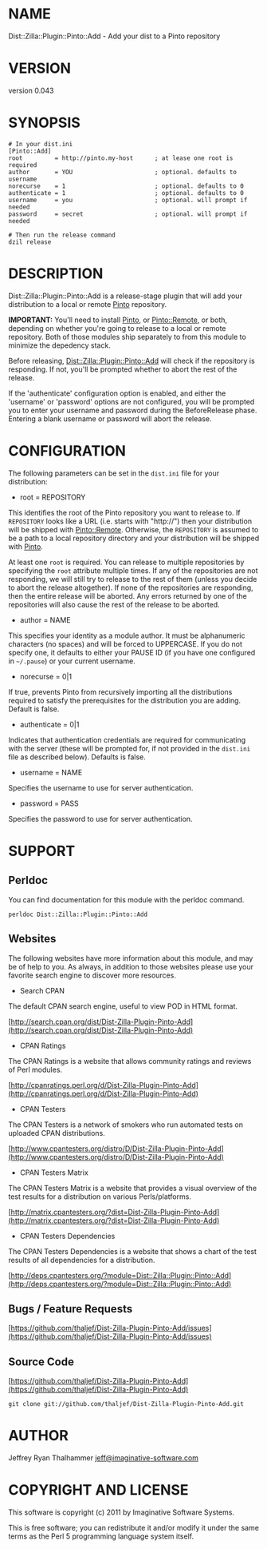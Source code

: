 # NAME

Dist::Zilla::Plugin::Pinto::Add - Add your dist to a Pinto repository

# VERSION

version 0.043

# SYNOPSIS

    # In your dist.ini
    [Pinto::Add]
    root         = http://pinto.my-host      ; at lease one root is required
    author       = YOU                       ; optional. defaults to username
    norecurse    = 1                         ; optional. defaults to 0
    authenticate = 1                         ; optional. defaults to 0
    username     = you                       ; optional. will prompt if needed
    password     = secret                    ; optional. will prompt if needed

    # Then run the release command
    dzil release

# DESCRIPTION

Dist::Zilla::Plugin::Pinto::Add is a release-stage plugin that
will add your distribution to a local or remote [Pinto](http://search.cpan.org/perldoc?Pinto) repository.

__IMPORTANT:__ You'll need to install [Pinto](http://search.cpan.org/perldoc?Pinto), or [Pinto::Remote](http://search.cpan.org/perldoc?Pinto::Remote), or
both, depending on whether you're going to release to a local or
remote repository.  Both of those modules ship separately to from this
module to minimize the depedency stack.

Before releasing, [Dist::Zilla::Plugin::Pinto::Add](http://search.cpan.org/perldoc?Dist::Zilla::Plugin::Pinto::Add) will check if the
repository is responding.  If not, you'll be prompted whether to abort
the rest of the release.

If the 'authenticate' configuration option is enabled, and either the
'username' or 'password' options are not configured, you will be
prompted you to enter your username and password during the
BeforeRelease phase.  Entering a blank username or password will abort
the release.

# CONFIGURATION

The following parameters can be set in the `dist.ini` file for your
distribution:

- root = REPOSITORY

This identifies the root of the Pinto repository you want to release
to.  If `REPOSITORY` looks like a URL (i.e. starts with "http://")
then your distribution will be shipped with [Pinto::Remote](http://search.cpan.org/perldoc?Pinto::Remote).
Otherwise, the `REPOSITORY` is assumed to be a path to a local
repository directory and your distribution will be shipped with
[Pinto](http://search.cpan.org/perldoc?Pinto).

At least one `root` is required.  You can release to multiple
repositories by specifying the `root` attribute multiple times.  If
any of the repositories are not responding, we will still try to
release to the rest of them (unless you decide to abort the release
altogether).  If none of the repositories are responding, then the
entire release will be aborted.  Any errors returned by one of the
repositories will also cause the rest of the release to be aborted.

- author = NAME

This specifies your identity as a module author.  It must be
alphanumeric characters (no spaces) and will be forced to UPPERCASE.
If you do not specify one, it defaults to either your PAUSE ID (if you
have one configured in `~/.pause`) or your current username.

- norecurse = 0|1

If true, prevents Pinto from recursively importing all the
distributions required to satisfy the prerequisites for the
distribution you are adding.  Default is false.

- authenticate = 0|1

Indicates that authentication credentials are required for
communicating with the server (these will be prompted for, if not
provided in the `dist.ini` file as described below).  Defaults is
false.

- username = NAME

Specifies the username to use for server authentication.

- password = PASS

Specifies the password to use for server authentication.

# SUPPORT

## Perldoc

You can find documentation for this module with the perldoc command.

    perldoc Dist::Zilla::Plugin::Pinto::Add

## Websites

The following websites have more information about this module, and may be of help to you. As always,
in addition to those websites please use your favorite search engine to discover more resources.

- Search CPAN

The default CPAN search engine, useful to view POD in HTML format.

[http://search.cpan.org/dist/Dist-Zilla-Plugin-Pinto-Add](http://search.cpan.org/dist/Dist-Zilla-Plugin-Pinto-Add)

- CPAN Ratings

The CPAN Ratings is a website that allows community ratings and reviews of Perl modules.

[http://cpanratings.perl.org/d/Dist-Zilla-Plugin-Pinto-Add](http://cpanratings.perl.org/d/Dist-Zilla-Plugin-Pinto-Add)

- CPAN Testers

The CPAN Testers is a network of smokers who run automated tests on uploaded CPAN distributions.

[http://www.cpantesters.org/distro/D/Dist-Zilla-Plugin-Pinto-Add](http://www.cpantesters.org/distro/D/Dist-Zilla-Plugin-Pinto-Add)

- CPAN Testers Matrix

The CPAN Testers Matrix is a website that provides a visual overview of the test results for a distribution on various Perls/platforms.

[http://matrix.cpantesters.org/?dist=Dist-Zilla-Plugin-Pinto-Add](http://matrix.cpantesters.org/?dist=Dist-Zilla-Plugin-Pinto-Add)

- CPAN Testers Dependencies

The CPAN Testers Dependencies is a website that shows a chart of the test results of all dependencies for a distribution.

[http://deps.cpantesters.org/?module=Dist::Zilla::Plugin::Pinto::Add](http://deps.cpantesters.org/?module=Dist::Zilla::Plugin::Pinto::Add)

## Bugs / Feature Requests

[https://github.com/thaljef/Dist-Zilla-Plugin-Pinto-Add/issues](https://github.com/thaljef/Dist-Zilla-Plugin-Pinto-Add/issues)

## Source Code



[https://github.com/thaljef/Dist-Zilla-Plugin-Pinto-Add](https://github.com/thaljef/Dist-Zilla-Plugin-Pinto-Add)

    git clone git://github.com/thaljef/Dist-Zilla-Plugin-Pinto-Add.git

# AUTHOR

Jeffrey Ryan Thalhammer <jeff@imaginative-software.com>

# COPYRIGHT AND LICENSE

This software is copyright (c) 2011 by Imaginative Software Systems.

This is free software; you can redistribute it and/or modify it under
the same terms as the Perl 5 programming language system itself.